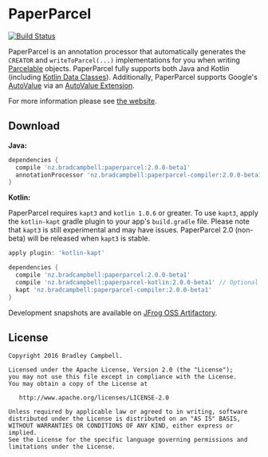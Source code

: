# PaperParcel

[![Build Status](https://travis-ci.org/grandstaish/paperparcel.svg?branch=master)](https://travis-ci.org/grandstaish/paperparcel)

PaperParcel is an annotation processor that automatically generates the `CREATOR` and `writeToParcel(...)` implementations for you when writing [Parcelable](http://developer.android.com/intl/es/reference/android/os/Parcelable.html) objects. PaperParcel fully supports both Java and Kotlin (including [Kotlin Data Classes](https://kotlinlang.org/docs/reference/data-classes.html)). Additionally, PaperParcel supports Google's [AutoValue](https://github.com/google/auto/tree/master/value) via an [AutoValue Extension](http://jakewharton.com/presentation/2016-03-08-ny-android-meetup/).

For more information please see [the website](http://grandstaish.github.io/paperparcel/).

## Download

**Java:**

```groovy
dependencies {
  compile 'nz.bradcampbell:paperparcel:2.0.0-beta1'
  annotationProcessor 'nz.bradcampbell:paperparcel-compiler:2.0.0-beta1'
}
```

**Kotlin:**

PaperParcel requires `kapt3` and `kotlin 1.0.6` or greater. To use `kapt3`, apply the `kotlin-kapt` gradle plugin to your app's `build.gradle` file. Please note that `kapt3` is still experimental and may have issues. PaperParcel 2.0 (non-beta) will be released when `kapt3` is stable.

```groovy
apply plugin: 'kotlin-kapt'

dependencies {
  compile 'nz.bradcampbell:paperparcel:2.0.0-beta1'
  compile 'nz.bradcampbell:paperparcel-kotlin:2.0.0-beta1' // Optional
  kapt 'nz.bradcampbell:paperparcel-compiler:2.0.0-beta1'
}
```

Development snapshots are available on [JFrog OSS Artifactory](https://oss.jfrog.org/oss-snapshot-local).

## License
    Copyright 2016 Bradley Campbell.
    
    Licensed under the Apache License, Version 2.0 (the "License");
    you may not use this file except in compliance with the License.
    You may obtain a copy of the License at

       http://www.apache.org/licenses/LICENSE-2.0

    Unless required by applicable law or agreed to in writing, software
    distributed under the License is distributed on an "AS IS" BASIS,
    WITHOUT WARRANTIES OR CONDITIONS OF ANY KIND, either express or implied.
    See the License for the specific language governing permissions and
    limitations under the License.
